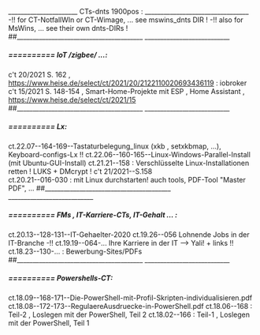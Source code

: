 ______________________ CTs-dnts 1900pos : _________________________________
-!! for CT-NotfallWIn or CT-Wimage, ... see mswins_dnts DIR !
-!! also for MsWins, ... see their own dnts-DIRs !
##________________________________________  ___________________________


#####  ==========  IoT /zigbee/ ...:
c't 20/2021 S. 162  , https://www.heise.de/select/ct/2021/20/2122110020693436119	: iobroker
c't 15/2021 S. 148-154 , Smart-Home-Projekte mit ESP , Home Assistant ,  https://www.heise.de/select/ct/2021/15
##________________________________________  ___________________________


#####  ==========  Lx:
ct.22.07--164-169--Tastaturbelegung_linux  (xkb , setxkbmap, ...), Keyboard-configs-Lx !!
ct.22.06--160-165--Linux-Windows-Parallel-Install (mit Ubuntu-GUI-Install)
ct.21.21--158  :  Verschlüsselte Linux-Installationen retten !  LUKS + DMcrypt ! c't 21/2021--S.158 	
ct.20.21--016-030  :  mit Linux durchstarten!  auch tools, PDF-Tool "Master PDF", ...
##________________________________________  ___________________________


#####  ==========  FMs , IT-Karriere-CTs, IT-Gehalt ... :
ct.20.13--128-131--IT-Gehaelter-2020
ct.19.26--056 Lohnende Jobs in der IT-Branche
-!! ct.19.19--064-... Ihre Karriere in der IT  --> Yali! + links !!
ct.18.23--130-...  : Bewerbung-Sites/PDFs
##________________________________________  ___________________________


#####  ==========  Powershells-CT:
ct.18.09--168-171--Die-PowerShell-mit-Profil-Skripten-individualisieren.pdf
ct.18.08--172-173--RegulaereAusdruecke-in-PowerShell.pdf
ct.18.06--168	: Teil-2 , Loslegen mit der PowerShell, Teil 2
ct.18.02--166	: Teil-1 , Loslegen mit der PowerShell, Teil 1
